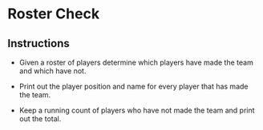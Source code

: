 # Roster Check

## Instructions

* Given a roster of players determine which players have made the team and which have not.

* Print out the player position and name for every player that has made the team.

* Keep a running count of players who have not made the team and print out the total.
